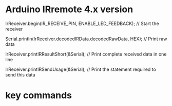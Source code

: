 # Arduino IRremote 4.x version

IrReceiver.begin(IR_RECEIVE_PIN, ENABLE_LED_FEEDBACK); // Start the receiver

Serial.println(IrReceiver.decodedIRData.decodedRawData, HEX); // Print raw data

IrReceiver.printIRResultShort(&Serial); // Print complete received data in one line

IrReceiver.printIRSendUsage(&Serial);   // Print the statement required to send this data

# key commands

